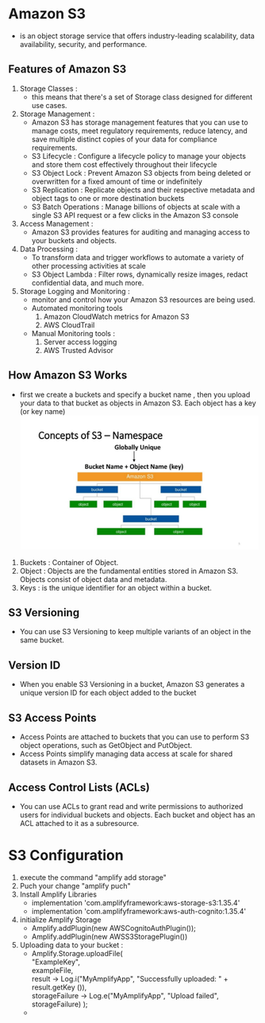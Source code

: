 # Amazon S3 

* is an object storage service that offers industry-leading scalability, data availability, security, and performance. 

## Features of Amazon S3

1. Storage Classes :  
    - this means that there's a set of Storage class designed for different use cases.
2. Storage Management :  
    - Amazon S3 has storage management features that you can use to manage costs, meet regulatory requirements, reduce latency, and save multiple distinct copies of your data for compliance requirements.
    - S3 Lifecycle : Configure a lifecycle policy to manage your objects and store them cost effectively throughout their lifecycle
    - S3 Object Lock :  Prevent Amazon S3 objects from being deleted or overwritten for a fixed amount of time or indefinitely
    - S3 Replication :  Replicate objects and their respective metadata and object tags to one or more destination buckets
    - S3 Batch Operations :  Manage billions of objects at scale with a single S3 API request or a few clicks in the Amazon S3 console
3. Access Management  :  
    - Amazon S3 provides features for auditing and managing access to your buckets and objects.
4. Data Processing :  
    - To transform data and trigger workflows to automate a variety of other processing activities at scale
    - S3 Object Lambda : Filter rows, dynamically resize images, redact confidential data, and much more.
5. Storage Logging and Monitoring : 
    - monitor and control how your Amazon S3 resources are being used.
    - Automated monitoring tools
        1. Amazon CloudWatch metrics for Amazon S3 
        2. AWS CloudTrail 
    - Manual Monitoring tools  :  
        1. Server access logging 
        2. AWS Trusted Advisor

## How Amazon S3 Works 

* first we create a buckets and specify a bucket name , then you upload your data to that bucket as objects in Amazon S3. Each object has a key (or key name)
![](image/s3%20Word.jpg)

1. Buckets : Container of Object.
2. Object : Objects are the fundamental entities stored in Amazon S3. Objects consist of object data and metadata.
3. Keys :  is the unique identifier for an object within a bucket.


## S3 Versioning 

* You can use S3 Versioning to keep multiple variants of an object in the same bucket.

## Version ID 

* When you enable S3 Versioning in a bucket, Amazon S3 generates a unique version ID for each object added to the bucket

## S3 Access Points 

*  Access Points are attached to buckets that you can use to perform S3 object operations, such as GetObject and PutObject.
* Access Points simplify managing data access at scale for shared datasets in Amazon S3.

## Access Control Lists (ACLs)

* You can use ACLs to grant read and write permissions to authorized users for individual buckets and objects. Each bucket and object has an ACL attached to it as a subresource.


# S3 Configuration 

1. execute the command "amplify add storage"
2. Puch your change "amplify puch"
3. Install Amplify Libraries 
    - implementation 'com.amplifyframework:aws-storage-s3:1.35.4'
    - implementation 'com.amplifyframework:aws-auth-cognito:1.35.4'
4. initialize Amplify Storage 
    - Amplify.addPlugin(new AWSCognitoAuthPlugin());
    - Amplify.addPlugin(new AWSS3StoragePlugin())
5. Uploading data to your bucket : 
    - Amplify.Storage.uploadFile(  
            "ExampleKey",  
            exampleFile,  
            result -> Log.i("MyAmplifyApp", "Successfully uploaded: " + result.getKey  ()),  
            storageFailure -> Log.e("MyAmplifyApp", "Upload failed", storageFailure)
    );
    - 

